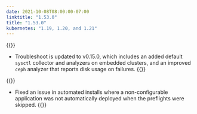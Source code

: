 ```yaml
---
date: 2021-10-08T08:00:00-07:00
linktitle: "1.53.0"
title: "1.53.0"
kubernetes: "1.19, 1.20, and 1.21"
---
```


{{<features>}}
 * Troubleshoot is updated to v0.15.0, which includes an added default `sysctl` collector and analyzers on embedded clusters, and an improved `ceph` analyzer that reports disk usage on failures.
{{</features>}}

{{<fixes>}}
 * Fixed an issue in automated installs where a non-configurable application was not automatically deployed when the preflights were skipped.
{{</fixes>}}

